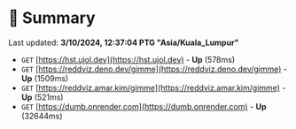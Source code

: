 # 📖 Summary
Last updated: **3/10/2024, 12:37:04 PTG "Asia/Kuala_Lumpur"**

- `GET` [https://hst.ujol.dev](https://hst.ujol.dev) - **Up** (578ms)
- `GET` [https://reddviz.deno.dev/gimme](https://reddviz.deno.dev/gimme) - **Up** (1509ms)
- `GET` [https://reddviz.amar.kim/gimme](https://reddviz.amar.kim/gimme) - **Up** (521ms)
- `GET` [https://dumb.onrender.com](https://dumb.onrender.com) - **Up** (32644ms)
